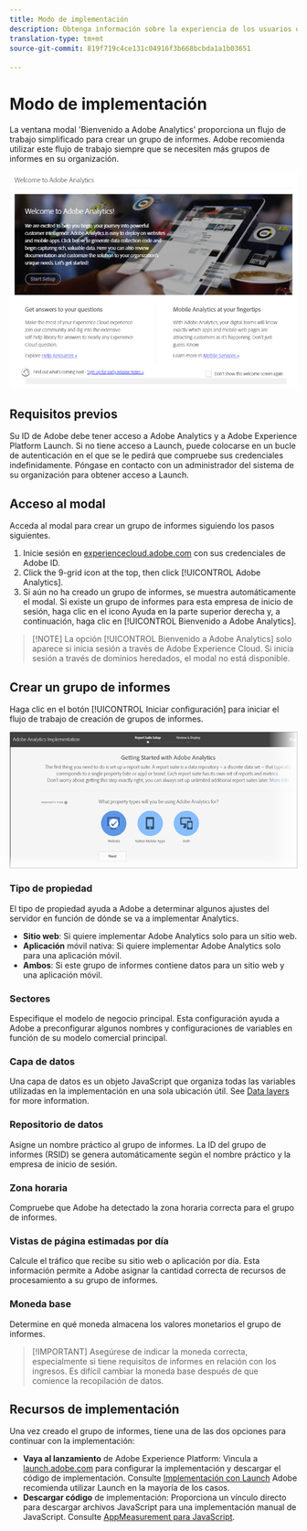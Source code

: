 ```yaml
---
title: Modo de implementación
description: Obtenga información sobre la experiencia de los usuarios que compran sus productos por primera vez a la hora de poner en marcha la implementación de Adobe Analytics.
translation-type: tm+mt
source-git-commit: 819f719c4ce131c04916f3b668bcbda1a1b03651

---
```



# Modo de implementación

<!-- https://activation.adobedtm.com/index.php?redirected=1 -->

La ventana modal &#39;Bienvenido a Adobe Analytics&#39; proporciona un flujo de trabajo simplificado para crear un grupo de informes. Adobe recomienda utilizar este flujo de trabajo siempre que se necesiten más grupos de informes en su organización.

![Captura de pantalla de Modal](assets/implementation-modal.png)

## Requisitos previos

Su ID de Adobe debe tener acceso a Adobe Analytics y a Adobe Experience Platform Launch. Si no tiene acceso a Launch, puede colocarse en un bucle de autenticación en el que se le pedirá que compruebe sus credenciales indefinidamente. Póngase en contacto con un administrador del sistema de su organización para obtener acceso a Launch.

## Acceso al modal

Acceda al modal para crear un grupo de informes siguiendo los pasos siguientes.

1. Inicie sesión en [experiencecloud.adobe.com](https://experiencecloud.adobe.com) con sus credenciales de Adobe ID.
2. Click the 9-grid icon at the top, then click [!UICONTROL Adobe Analytics].
3. Si aún no ha creado un grupo de informes, se muestra automáticamente el modal. Si existe un grupo de informes para esta empresa de inicio de sesión, haga clic en el icono Ayuda en la parte superior derecha y, a continuación, haga clic en [!UICONTROL Bienvenido a Adobe Analytics].

> [!NOTE] La opción [!UICONTROL Bienvenido a Adobe Analytics] solo aparece si inicia sesión a través de Adobe Experience Cloud. Si inicia sesión a través de dominios heredados, el modal no está disponible.

## Crear un grupo de informes

Haga clic en el botón [!UICONTROL Iniciar configuración] para iniciar el flujo de trabajo de creación de grupos de informes.

![Asistente de RS](assets/analytics-implementation-rs-wizard.png)

### Tipo de propiedad

El tipo de propiedad ayuda a Adobe a determinar algunos ajustes del servidor en función de dónde se va a implementar Analytics.

* **Sitio web**: Si quiere implementar Adobe Analytics solo para un sitio web.
* **Aplicación** móvil nativa: Si quiere implementar Adobe Analytics solo para una aplicación móvil.
* **Ambos**: Si este grupo de informes contiene datos para un sitio web y una aplicación móvil.

### Sectores

Especifique el modelo de negocio principal. Esta configuración ayuda a Adobe a preconfigurar algunos nombres y configuraciones de variables en función de su modelo comercial principal.

### Capa de datos

Una capa [](data-layer.md) de datos es un objeto JavaScript que organiza todas las variables utilizadas en la implementación en una sola ubicación útil. See [Data layers](data-layer.md) for more information.

### Repositorio de datos

Asigne un nombre práctico al grupo de informes. La ID del grupo de informes (RSID) se genera automáticamente según el nombre práctico y la empresa de inicio de sesión.

### Zona horaria

Compruebe que Adobe ha detectado la zona horaria correcta para el grupo de informes.

### Vistas de página estimadas por día

Calcule el tráfico que recibe su sitio web o aplicación por día. Esta información permite a Adobe asignar la cantidad correcta de recursos de procesamiento a su grupo de informes.

### Moneda base

Determine en qué moneda almacena los valores monetarios el grupo de informes.

> [!IMPORTANT] Asegúrese de indicar la moneda correcta, especialmente si tiene requisitos de informes en relación con los ingresos. Es difícil cambiar la moneda base después de que comience la recopilación de datos.

## Recursos de implementación

Una vez creado el grupo de informes, tiene una de las dos opciones para continuar con la implementación:

* **Vaya al lanzamiento** de Adobe Experience Platform: Vincula a [launch.adobe.com](https://launch.adobe.com) para configurar la implementación y descargar el código de implementación. Consulte [Implementación con Launch](../launch/overview.md) Adobe recomienda utilizar Launch en la mayoría de los casos.
* **Descargar código** de implementación: Proporciona un vínculo directo para descargar archivos JavaScript para una implementación manual de JavaScript. Consulte [AppMeasurement para JavaScript](../js/overview.md).
